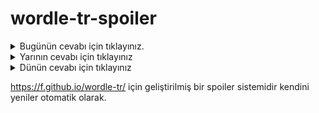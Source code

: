 # wordle-tr-spoiler

<details>
  <summary>Bugünün cevabı için tıklayınız.</summary>
  <br>
    <b> kıble </b>
</details>

<details>
  <summary>Yarının cevabı için tıklayınız</summary>
  <br>
   <b> dozaj </b>
</details>

<details>
  <summary>Dünün cevabı için tıklayınız </summary>
  <br>
  <b> yamuk </b>
</details>

https://f.github.io/wordle-tr/ için geliştirilmiş bir spoiler sistemidir kendini yeniler otomatik olarak.

